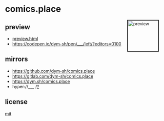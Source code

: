 # comics.place

> <DESCRIPTION>


<a href='./preview.png'><img height=100 border=2 align='right' alt='preview' src='./preview.png'></a>
## preview
- [preview.html](./preview.html)
- https://codepen.io/dym-sh/pen/___/left/?editors=0100


## mirrors
- https://github.com/dym-sh/comics.place
- https://gitlab.com/dym-sh/comics.place
- https://dym.sh/comics.place
- hyper://___ /[?](https://beakerbrowser.com)


## license
[mit](./license)
